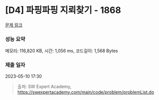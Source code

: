 # [D4] 파핑파핑 지뢰찾기 - 1868 

[문제 링크](https://swexpertacademy.com/main/code/problem/problemDetail.do?contestProbId=AV5LwsHaD1MDFAXc) 

### 성능 요약

메모리: 116,820 KB, 시간: 1,056 ms, 코드길이: 1,568 Bytes

### 제출 일자

2023-05-10 17:30



> 출처: SW Expert Academy, https://swexpertacademy.com/main/code/problem/problemList.do